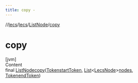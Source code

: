 ```yaml
---
title: copy -
---
```

//[lecs](../../index.md)/[lecs](../index.md)/[ListNode](index.md)/[copy](copy.md)



# copy  
[jvm]  
Content  
final [ListNode](index.md)[copy](copy.md)([Token](../-token/index.md)[startToken](copy.md), [List](https://docs.oracle.com/javase/8/docs/api/java/util/List.html)<[LecsNode](../-lecs-node/index.md)>[nodes](copy.md), [Token](../-token/index.md)[endToken](copy.md))  
  



